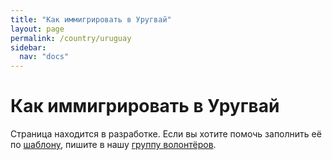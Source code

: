 ```yaml
---
title: "Как иммигрировать в Уругвай"
layout: page
permalink: /country/uruguay
sidebar:
  nav: "docs"
---
```


# Как иммигрировать в Уругвай

Страница находится в разработке. Если вы хотите помочь заполнить её по [шаблону](/template), пишите в нашу [группу волонтёров](https://t.me/+FHi3FnJaoWJkMDAx).

